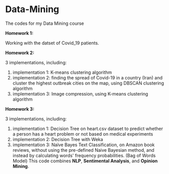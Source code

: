 # Data-Mining
The codes for my Data Mining course

<b>Homework 1:</b> 

Working with the datset of Covid_19 patients.

<b>Homework 2:</b>

3 implementations, including:
  1. implementation 1: K-means clustering algorithm
  2. implementation 2: finding the spread of Covid-19 in a country (Iran) and cluster the highest outbreak cities on the map, using DBSCAN   clustering algorithm
  3. implementation 3: Image compression, using K-means clustering algorithm
  
 <b>Homework 3:</b>
 
 3 implementations, including:
  1. implementation 1: Decision Tree on heart.csv dataset to predict whether a person has a heart problem or not based on medical experiments
  2. implementation 2: Decision Tree with Weka 
  3. implementation 3: Naïve Bayes Text Classification, on Amazon book reviews, without using the pre-defined Naive Bayesian method, and instead by calculating words' frequency probabilities. (Bag of Words Model) This code combines <strong>NLP</strong>, <strong>Sentimental Analysis</strong>, and <strong>Opinion Mining</strong>.
